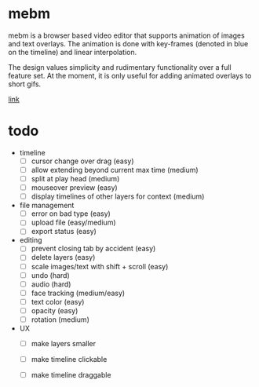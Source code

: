 # mebm

mebm is a browser based video editor that supports animation of images and text overlays.
The animation is done with key-frames (denoted in blue on the timeline) and linear interpolation.

The design values simplicity and rudimentary functionality over a full feature set.
At the moment, it is only useful for adding animated overlays to short gifs.

[link](http://bwasti.github.io/mebm)

# todo

- timeline
  - [ ] cursor change over drag (easy)
  - [ ] allow extending beyond current max time (medium)
  - [ ] split at play head (medium)
  - [ ] mouseover preview (easy)
  - [ ] display timelines of other layers for context (medium)
- file management
  - [ ] error on bad type (easy)
  - [ ] upload file (easy/medium)
  - [ ] export status (easy)
- editing
  - [ ] prevent closing tab by accident (easy)
  - [ ] delete layers (easy)
  - [ ] scale images/text with shift + scroll (easy)
  - [ ] undo (hard)
  - [ ] audio (hard)
  - [ ] face tracking (medium/easy)
  - [ ] text color (easy)
  - [ ] opacity (easy)
  - [ ] rotation (medium)
- UX
  - [ ] make layers smaller
  - [ ] make timeline clickable
  - [ ] make timeline draggable
  
